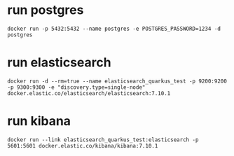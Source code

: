 
# run postgres
```shell
docker run -p 5432:5432 --name postgres -e POSTGRES_PASSWORD=1234 -d postgres
```

# run elasticsearch
```shell
docker run -d --rm=true --name elasticsearch_quarkus_test -p 9200:9200 -p 9300:9300 -e "discovery.type=single-node" docker.elastic.co/elasticsearch/elasticsearch:7.10.1
```
# run kibana
```shell
docker run --link elasticsearch_quarkus_test:elasticsearch -p 5601:5601 docker.elastic.co/kibana/kibana:7.10.1
```
